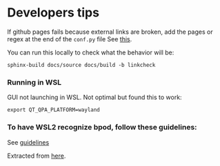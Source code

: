 # Developers tips

If github pages fails because external links are broken, add the pages or regex at the end of the ```conf.py``` file
See [this](https://github.com/neuroinformatics-unit/actions/tree/v2/build_sphinx_docs#warning).

You can run this locally to check what the behavior will be:
```
sphinx-build docs/source docs/build -b linkcheck
```

### Running in WSL
GUI not launching in WSL.
Not optimal but found this to work:
```
export QT_QPA_PLATFORM=wayland
```

### To have WSL2 recognize bpod, follow these guidelines:
See [guidelines](./usbsinwsl.md)

Extracted from [here](https://hackmd.io/@aeefs2Y8TMms-cjTDX4cfw/r1fqAa_Da?utm_source=preview-mode&utm_medium=rec).
